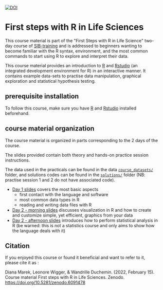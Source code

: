 

[![DOI](https://zenodo.org/badge/DOI/10.5281/zenodo.6091478.svg)](https://doi.org/10.5281/zenodo.6091478)


# First steps with R in Life Sciences

This course material is part of the "First Steps with R in Life Science" two-day course of [SIB-training](https://www.sib.swiss/training/who-can-benefit) and is 
 addressed to beginners wanting to become familiar with the R syntax, environment, and the most common commands to start using R to explore and interpret their data.

This course material provides an introduction to [R](https://www.r-project.org/) and [Rstudio](https://www.rstudio.com/) (an integrated development environment for R) in an interactive manner. 
It contains example data-sets to practise data manipulation, graphical exploration and statistical hypothesis testing.

## prerequisite installation

To follow this course, make sure you have [R](https://www.r-project.org/) and [Rstudio](https://www.rstudio.com/) installed beforehand.

## course material organization

The course material is organized in parts corresponding to the 2 days of the course.

The slides provided contain both theory and hands-on practice session instructions. 

The data used in the practicals can be found in the data [`course_datasets/`](course_datasets/) folder, and
solutions codes can be found in the [`solutions/`](solutions/) folder (NB: practise session 1 and 2 do not have associated code).

 * [Day 1 slides](slides/First-steps-with-R_day1.pdf) covers the most basic aspects
 	* first contact with the language and software
 	* most common data types in R
 	* reading and writing data files with R
 * [Day 2 - morning slides](First-steps-with-R_day2_morning.pdf) discusses visualization in R and how to create and customize simple, yet efficient, graphics from your data
 * [Day 2 - afternoon slides](First-steps-with-R_day2_afternoon.pdf) introduces how to perform statistical analysis in R (be warned: this is not a statistics course and only aims to show how the language deals with it)

## Citation

If you enjoyed this course or found it beneficial and want to refer to it, please cite it as :

Diana Marek, Leonore Wigger, & Wandrille Duchemin. (2022, February 15). Course material First steps with R in Life Sciences. Zenodo. https://doi.org/10.5281/zenodo.6091478
